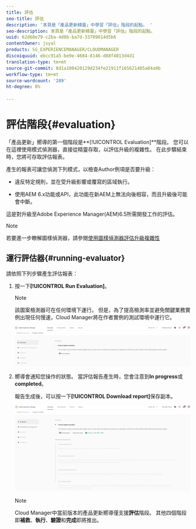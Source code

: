 ```yaml
---
title: 評估
seo-title: 評估
description: '本頁是「產品更新精靈」中學習「評估」階段的起點。 '
seo-description: 本頁是「產品更新精靈」中學習「評估」階段的起點。
uuid: 62d68e79-c2ba-4d8b-ba7d-33709014d5b6
contentOwner: jsyal
products: SG_EXPERIENCEMANAGER/CLOUDMANAGER
discoiquuid: ebcc91a5-be9e-4684-8146-d88f4013d4d1
translation-type: tm+mt
source-git-commit: 8d1a100420129d234fe21911f165621405a04a9b
workflow-type: tm+mt
source-wordcount: '289'
ht-degree: 0%

---
```



# 評估階段{#evaluation}

「產品更新」嚮導的第一個階段是&#x200B;**[!UICONTROL Evaluation]**階段。
您可以在這裡使用模式偵測器，直接從精靈存取，以評估升級的複雜性。 在此步驟結束時，您將可存取評估報表。

產生的報表可讓您偵測下列模式，以檢查Author例項是否要升級：

* 違反特定規則，並在受升級影響或覆寫的區域執行。

* 使用AEM 6.x功能或API，此功能在新AEM上無法向後相容，而且升級後可能會中斷。

這是對升級至Adobe Experience Manager(AEM)6.5所需開發工作的評估。

>[!NOTE]
>
>若要進一步瞭解圖樣偵測器，請參閱[使用圖樣偵測器評估升級複雜性](https://helpx.adobe.com/experience-manager/6-4/sites/deploying/using/pattern-detector.html)

## 運行評估器{#running-evaluator}

請依照下列步驟產生評估報表：

1. 按一下&#x200B;**[!UICONTROL Run Evaluation]**。

   >[!NOTE]
   >
   >該圖案檢測器可在任何環境下運行。 但是，為了提高檢測率並避免關鍵業務實例出現任何慢速，Cloud Manager將在作者實例的測試環境中運行它。

   ![](assets/Run-Evaluation.png)

1. 嚮導會通知您操作的狀態。 當評估報告產生時，您會注意到&#x200B;**In progress**&#x200B;或&#x200B;**completed**。

   報告生成後，可以按一下&#x200B;**[!UICONTROL Download report]**&#x200B;保存副本。

   ![](assets/Evaluation-1.png)


   >[!NOTE]
   >
   >Cloud Manager中當前版本的產品更新嚮導僅支援&#x200B;**評估**&#x200B;階段。 其他四個階段即&#x200B;**補救**、**執行**、**驗證**&#x200B;和&#x200B;**完成**&#x200B;即將推出。
